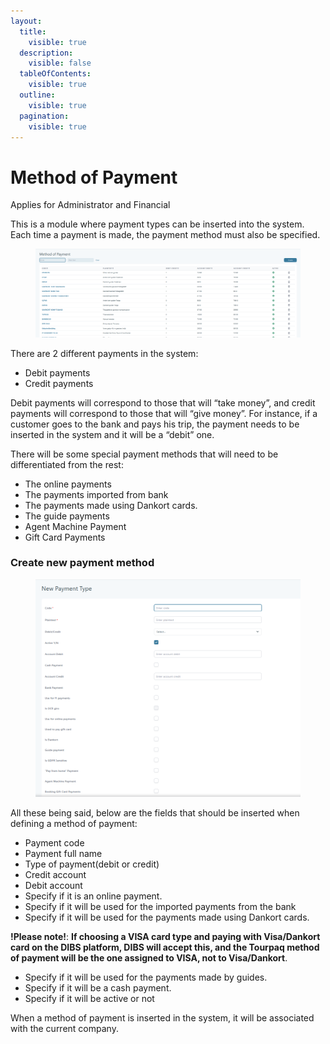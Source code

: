 ```yaml
---
layout:
  title:
    visible: true
  description:
    visible: false
  tableOfContents:
    visible: true
  outline:
    visible: true
  pagination:
    visible: true
---
```


# Method of Payment

Applies for Administrator and Financial

This is a module where payment types can be inserted into the system. Each time a payment is made, the payment method must also be specified.

<figure><img src="../.gitbook/assets/image (6) (1) (1) (1) (1) (1) (1) (1) (1) (1) (1) (1) (1) (1).png" alt=""><figcaption></figcaption></figure>

There are 2 different payments in the system:

* Debit payments
* Credit payments

Debit payments will correspond to those that will “take money”, and credit payments will correspond to those that will “give money”. For instance, if a customer goes to the bank and pays his trip, the payment needs to be inserted in the system and it will be a “debit” one.

There will be some special payment methods that will need to be differentiated from the rest:

* The online payments
* The payments imported from bank
* The payments made using Dankort cards.
* The guide payments
* Agent Machine Payment
* Gift Card Payments

### Create new payment method

<figure><img src="../.gitbook/assets/image (7) (1) (1) (1) (1) (1) (1) (1) (1) (1) (1) (1).png" alt=""><figcaption></figcaption></figure>

All these being said, below are the fields that should be inserted when defining a method of payment:

* Payment code
* Payment full name
* Type of payment(debit or credit)
* Credit account
* Debit account
* Specify if it is an online payment.
* Specify if it will be used for the imported payments from the bank
* Specify if it will be used for the payments made using Dankort cards.

**!Please note!**: **If choosing a VISA card type and paying with Visa/Dankort card on the DIBS platform, DIBS will accept this, and the Tourpaq method of payment will be the one assigned to VISA, not to Visa/Dankort**.

* Specify if it will be used for the payments made by guides.
* Specify if it will be a cash payment.
* Specify if it will be active or not

When a method of payment is inserted in the system, it will be associated with the current company.
